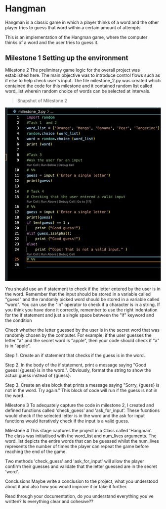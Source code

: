 # Hangman
Hangman is a classic game in which a player thinks of a word and the other player tries to guess that word within a certain amount of attempts.

This is an implementation of the Hangman game, where the computer thinks of a word and the user tries to guess it. 

Milestone 1 
Setting up the environment
---
Milestone 2
The preliminary game logic for the overall project was established here. The main objective was to introduce control flows such as if else to help check user's input. The file milestone_2.py was created which contained the code for this milestone and  it contained random list called word_list wherein random choice of words can be selected at intervals. 


> Snapshot of Milestone 2

![](images/Screenshot%202023-01-21%20at%2010.25.45.png)


You should use an if statement to check if the letter entered by the user is in the word. Remember that the input should be stored in a variable called "guess" and the randomly picked word should be stored in a variable called "word". You can use the "in" operator to check if a character is in a string. If you think you have done it correctly, remember to use the right indentation for the if statement and just a single space between the "if" keyword and the condition

Check whether the letter guessed by the user is in the secret word that was randomly chosen by the computer. For example, if the user guesses the letter "a" and the secret word is "apple", then your code should check if "a" is in "apple".

Step 1. Create an if statement that checks if the guess is in the word.

Step 2. In the body of the if statement, print a message saying "Good guess! {guess} is in the word.". Obviously, format the string to show the actual guess instead of {guess}.

Step 3. Create an else block that prints a message saying "Sorry, {guess} is not in the word. Try again." This block of code will run if the guess is not in the word.



Milestone 3
To adequately capture the code in milestone 2, I created and defined functions called 'check_guess' and 'ask_for_input'.
These fucntions would check if the selected letter is in the word and the ask for input functions would iteratively check if the input is a valid guess.


Milestone 4
This stage captures the project in a Class called 'Hangman'. The class was initiatlised with the word_list and num_lives arguments.
The word_list depicts the entire words that can be guessed whilst the num_lives represents the number of times the player can repeat the game before reaching the end of the game.

Two methods 'check_guess' and 'ask_for_input' will allow the player confirm their guesses and validate that the letter guessed are in the secret 'word'.


Conclusions
Maybe write a conclusion to the project, what you understood about it and also how you would improve it or take it further.

Read through your documentation, do you understand everything you've written? Is everything clear and cohesive?? 